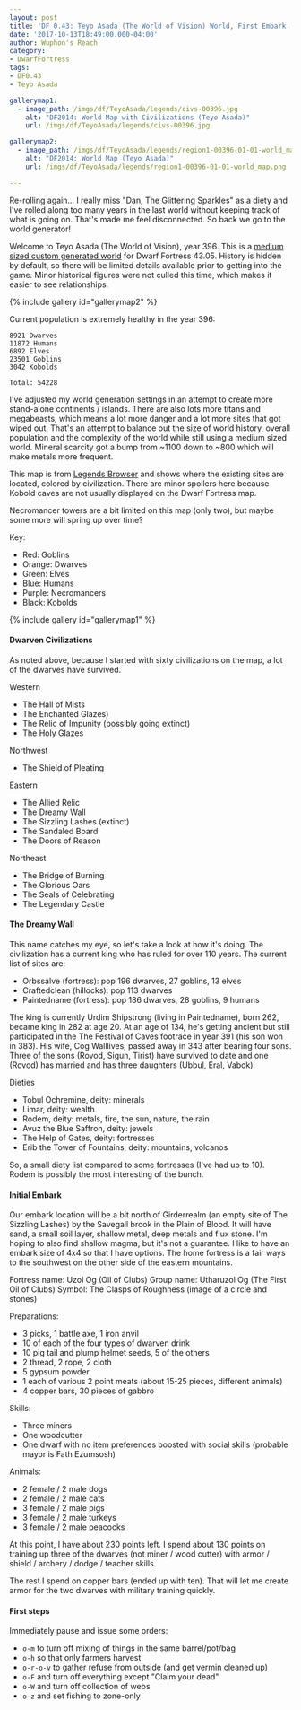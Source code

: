 ```yaml
---
layout: post
title: 'DF 0.43: Teyo Asada (The World of Vision) World, First Embark'
date: '2017-10-13T18:49:00.000-04:00'
author: Wuphon's Reach
category:
- DwarfFortress
tags:
- DF0.43
- Teyo Asada

gallerymap1:
  - image_path: /imgs/df/TeyoAsada/legends/civs-00396.jpg
    alt: "DF2014: World Map with Civilizations (Teyo Asada)"
    url: /imgs/df/TeyoAsada/legends/civs-00396.jpg

gallerymap2:
  - image_path: /imgs/df/TeyoAsada/legends/region1-00396-01-01-world_map.png
    alt: "DF2014: World Map (Teyo Asada)"
    url: /imgs/df/TeyoAsada/legends/region1-00396-01-01-world_map.png

---
```


Re-rolling again... I really miss "Dan, The Glittering Sparkles" as a diety and I've rolled along too many years in the last world without keeping track of what is going on.  That's made me feel disconnected.  So back we go to the world generator!

Welcome to Teyo Asada (The World of Vision), year 396.  This is a [medium sized custom generated world](/blog/imgs/df/TeyoAsada/legends/region1-world_gen_param.txt) for Dwarf Fortress 43.05.  History is hidden by default, so there will be limited details available prior to getting into the game.  Minor historical figures were not culled this time, which makes it easier to see relationships.

{% include gallery id="gallerymap2" %}

Current population is extremely healthy in the year 396:

	8921 Dwarves
	11872 Humans
	6892 Elves
	23501 Goblins
	3042 Kobolds

	Total: 54228

I've adjusted my world generation settings in an attempt to create more stand-alone continents / islands.  There are also lots more titans and megabeasts, which means a lot more danger and a lot more sites that got wiped out.  That's an attempt to balance out the size of world history, overall population and the complexity of the world while still using a medium sized world.  Mineral scarcity got a bump from ~1100 down to ~800 which will make metals more frequent.

This map is from [Legends Browser](https://github.com/robertjanetzko/LegendsBrowser) and shows where the existing sites are located, colored by civilization.  There are minor spoilers here because Kobold caves are not usually displayed on the Dwarf Fortress map.

Necromancer towers are a bit limited on this map (only two), but maybe some more will spring up over time?

Key:

- Red: Goblins
- Orange: Dwarves
- Green: Elves
- Blue: Humans
- Purple: Necromancers
- Black: Kobolds

{% include gallery id="gallerymap1" %}

#### Dwarven Civilizations

As noted above, because I started with sixty civilizations on the map, a lot of the dwarves have survived.

Western

- The Hall of Mists
- The Enchanted Glazes)
- The Relic of Impunity (possibly going extinct)
- The Holy Glazes

Northwest

- The Shield of Pleating

Eastern

- The Allied Relic
- The Dreamy Wall
- The Sizzling Lashes (extinct)
- The Sandaled Board
- The Doors of Reason

Northeast

- The Bridge of Burning
- The Glorious Oars
- The Seals of Celebrating
- The Legendary Castle

#### The Dreamy Wall

This name catches my eye, so let's take a look at how it's doing.  The civilization has a current king who has ruled for over 110 years.  The current list of sites are:

- Orbssalve (fortress): pop 196 dwarves, 27 goblins, 13 elves
- Craftedclean (hillocks): pop 113 dwarves
- Paintedname (fortress): pop 186 dwarves, 28 goblins, 9 humans

The king is currently Urdim Shipstrong (living in Paintedname), born 262, became king in 282 at age 20.  At an age of 134, he's getting ancient but still participated in the The Festival of Caves footrace in year 391 (his son won in 383).  His wife, Cog Walllives, passed away in 343 after bearing four sons.  Three of the sons (Rovod, Sigun, Tirist) have survived to date and one (Rovod) has married and has three daughters (Ubbul, Eral, Vabok).  

Dieties

- Tobul Ochremine, deity: minerals
- Limar, deity: wealth
- Rodem, deity: metals, fire, the sun, nature, the rain
- Avuz the Blue Saffron, deity: jewels
- The Help of Gates, deity: fortresses
- Erib the Tower of Fountains, deity: mountains, volcanos

So, a small diety list compared to some fortresses (I've had up to 10).  Rodem is possibly the most interesting of the bunch.

#### Initial Embark

Our embark location will be a bit north of Girderrealm (an empty site of The Sizzling Lashes) by the Savegall brook in the Plain of Blood.  It will have sand, a small soil layer, shallow metal, deep metals and flux stone.  I'm hoping to also find shallow magma, but it's not a guarantee.  I like to have an embark size of 4x4 so that I have options.  The home fortress is a fair ways to the southwest on the other side of the eastern mountains.

Fortress name: Uzol Og (Oil of Clubs)
Group name: Utharuzol Og (The First Oil of Clubs)
Symbol: The Clasps of Roughness (image of a circle and stones)

Preparations:

- 3 picks, 1 battle axe, 1 iron anvil
- 10 of each of the four types of dwarven drink
- 10 pig tail and plump helmet seeds, 5 of the others
- 2 thread, 2 rope, 2 cloth
- 5 gypsum powder
- 1 each of various 2 point meats (about 15-25 pieces, different animals)
- 4 copper bars, 30 pieces of gabbro

Skills:

- Three miners
- One woodcutter
- One dwarf with no item preferences boosted with social skills (probable mayor is Fath Ezumsosh)

Animals:

- 2 female / 2 male dogs
- 2 female / 2 male cats
- 3 female / 2 male pigs
- 3 female / 2 male turkeys
- 3 female / 2 male peacocks

At this point, I have about 230 points left.  I spend about 130 points on training up three of the dwarves (not miner / wood cutter) with armor / shield / archery / dodge / teacher skills.

The rest I spend on copper bars (ended up with ten).  That will let me create armor for the two dwarves with military training quickly.

#### First steps

Immediately pause and issue some orders:

- `o-m` to turn off mixing of things in the same barrel/pot/bag
- `o-h` so that only farmers harvest
- `o-r-o-v` to gather refuse from outside (and get vermin cleaned up)
- `o-F` and turn off everything except "Claim your dead"
- `o-W` and turn off collection of webs
- `o-z` and set fishing to zone-only
